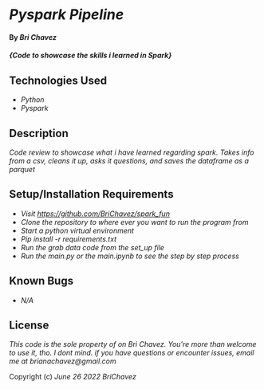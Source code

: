 # _Pyspark Pipeline_

#### By _**Bri Chavez**_

#### _{Code to showcase the skills i learned in Spark}_

## Technologies Used

* _Python_
* _Pyspark_

## Description

_Code review to showcase what i have learned regarding spark. Takes info from a csv, cleans it up, asks it questions, and saves the dataframe as a parquet_

## Setup/Installation Requirements

* _Visit https://github.com/BriChavez/spark_fun_
* _Clone the repository to where ever you want to run the program from_
* _Start a python virtual environment_
* _Pip install -r requirements.txt_
* _Run the grab data code from the set_up file_
* _Run the main.py or the main.ipynb to see the step by step process_

## Known Bugs

* _N/A_


## License

_This code is the sole property of on Bri Chavez. You're more than welcome to use it, tho. I dont mind. if you have questions or encounter issues, email me at brianachavez@gmail.com_

Copyright (c) _June 26 2022_ _BriChavez_
